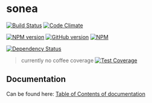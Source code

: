 sonea
=====

[![Build Status](https://travis-ci.org/nivil/sonea.svg?branch=master)](https://travis-ci.org/nivil/sonea)
[![Code Climate](https://codeclimate.com/github/nivil/sonea.png)](https://codeclimate.com/github/nivil/sonea)


[![NPM version](https://badge.fury.io/js/sonea.svg)](http://badge.fury.io/js/sonea)
[![GitHub version](https://badge.fury.io/gh/nivil%2Fsonea.svg)](http://badge.fury.io/gh/nivil%2Fsonea)
[![NPM](https://nodei.co/npm/sonea.png?downloads=true&stars=true)](https://nodei.co/npm/sonea/)

[![Dependency Status](https://gemnasium.com/nivil/sonea.svg)](https://gemnasium.com/nivil/sonea)

> currently no coffee coverage [![Test Coverage](https://codeclimate.com/github/nivil/sonea/badges/coverage.svg)](https://codeclimate.com/github/nivil/sonea)


## Documentation

Can be found here: [Table of Contents of documentation](https://github.com/nivil/sonea/blob/master/docs/toc.md)